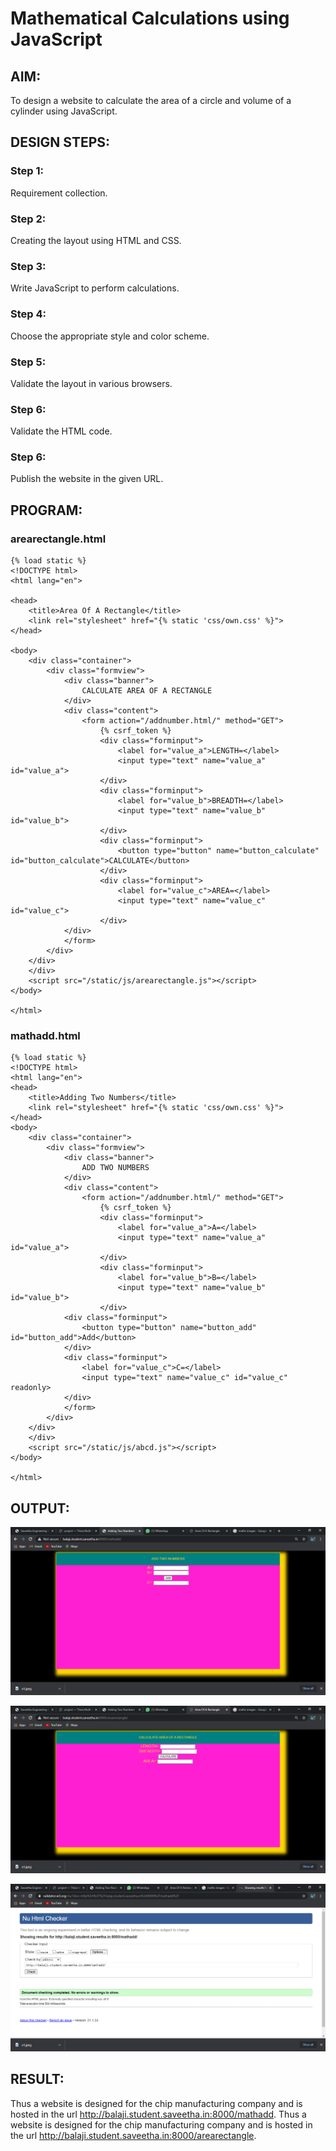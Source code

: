 # Mathematical Calculations using JavaScript
## AIM:
To design a website to calculate the area of a circle and volume of a cylinder using JavaScript.

## DESIGN STEPS:
### Step 1: 
Requirement collection.
### Step 2:
Creating the layout using HTML and CSS.
### Step 3:
Write JavaScript to perform calculations.
### Step 4:
Choose the appropriate style and color scheme.
### Step 5:
Validate the layout in various browsers.
### Step 6:
Validate the HTML code.
### Step 6:
Publish the website in the given URL.


## PROGRAM:
### arearectangle.html
```
{% load static %}
<!DOCTYPE html>
<html lang="en">

<head>
    <title>Area Of A Rectangle</title>
    <link rel="stylesheet" href="{% static 'css/own.css' %}">
</head>

<body>
    <div class="container">
        <div class="formview">
            <div class="banner">
                CALCULATE AREA OF A RECTANGLE
            </div>
            <div class="content">
                <form action="/addnumber.html/" method="GET">
                    {% csrf_token %}
                    <div class="forminput">
                        <label for="value_a">LENGTH=</label>
                        <input type="text" name="value_a" id="value_a">
                    </div>
                    <div class="forminput">
                        <label for="value_b">BREADTH=</label>
                        <input type="text" name="value_b" id="value_b">
                    </div>
                    <div class="forminput">
                        <button type="button" name="button_calculate" id="button_calculate">CALCULATE</button>
                    </div>
                    <div class="forminput">
                        <label for="value_c">AREA=</label>
                        <input type="text" name="value_c" id="value_c">
                    </div>
            </div>
            </form>
        </div>
    </div>
    </div>
    <script src="/static/js/arearectangle.js"></script>
</body>

</html>
```

### mathadd.html
```
{% load static %}
<!DOCTYPE html>
<html lang="en">
<head>
    <title>Adding Two Numbers</title>
    <link rel="stylesheet" href="{% static 'css/own.css' %}">
</head>
<body>
    <div class="container">
        <div class="formview">
            <div class="banner">
                ADD TWO NUMBERS
            </div>
            <div class="content">
                <form action="/addnumber.html/" method="GET">
                    {% csrf_token %}
                    <div class="forminput">
                        <label for="value_a">A=</label>
                        <input type="text" name="value_a" id="value_a">
                    </div>
                    <div class="forminput">
                        <label for="value_b">B=</label>
                        <input type="text" name="value_b" id="value_b">
                    </div>
            <div class="forminput">
                <button type="button" name="button_add" id="button_add">Add</button>
            </div>
            <div class="forminput">
                <label for="value_c">C=</label>
                <input type="text" name="value_c" id="value_c" readonly>
            </div>
            </form>
        </div>
    </div>
    </div>
    <script src="/static/js/abcd.js"></script>
</body>

</html>
```


## OUTPUT:
![output](./static/img/e2.png)

![output](./static/img/e3.png)

![output](./static/img/e4.png)

## RESULT:
Thus a website is designed for the chip manufacturing company and is hosted in the url http://balaji.student.saveetha.in:8000/mathadd.
Thus a website is designed for the chip manufacturing company and is hosted in the url http://balaji.student.saveetha.in:8000/arearectangle.